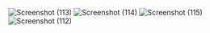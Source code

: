 
![Screenshot (113)](https://github.com/user-attachments/assets/5371ac3e-a4dc-4632-a22a-2c38e66e8b5a)
![Screenshot (114)](https://github.com/user-attachments/assets/42fe4c31-0198-4ce8-826e-2781e5ca614f)
![Screenshot (115)](https://github.com/user-attachments/assets/9a633f18-6438-4883-8b76-4a7cd34ec6b8)
![Screenshot (112)](https://github.com/user-attachments/assets/53fb56de-e820-4439-8553-89372ffc6337)

